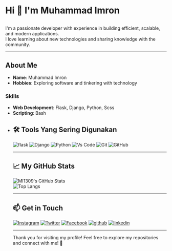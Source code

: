 <!-- Introduction -->
# Hi 👋 I'm Muhammad Imron
##
I'm a passionate developer with experience in building efficient, scalable, and modern applications.  
I love learning about new technologies and sharing knowledge with the community.

---

<!-- Bio -->
## About Me  
- **Name**: Muhammad Imron  
- **Hobbies**: Exploring software and tinkering with technology  

### Skills  
- **Web Development**: Flask, Django, Python, Scss
- **Scripting**: Bash
- <!--**Data Science**: Python, Pandas, Machine Learning   

---

<!-- Tools -->
## 🛠 Tools Yang Sering Digunakan
![flask](https://img.shields.io/badge/-Flask-FFFFFF?style=flat-square&logo=flask&logoColor=black)
![Django](https://img.shields.io/badge/-Django-0b0b0b?style=flat-square&logo=django&logoColor=green)
![Python](https://img.shields.io/badge/-Python-3776AB?style=flat-square&logo=python&logoColor=white)
![Vs Code](https://img.shields.io/badge/-VS%20Code-007ACC?style=flat-square&logo=visual-studio-code&logoColor=white)
![Git](https://img.shields.io/badge/-Git-FFFFF0?style=flat-square&logo=git)
![GitHub](https://img.shields.io/badge/-Github-0b0b0b?style=flat-square&logo=github)

---

<!-- GitHub Stats -->
## 📈 My GitHub Stats  
![MI1309's GitHub Stats](https://github-readme-stats.vercel.app/api?username=mi1309&show_icons=true&hide_title=true&theme=radical)  
![Top Langs](https://github-readme-stats.vercel.app/api/top-langs/?username=mi1309&layout=compact&theme=radical)

---

<!-- Top Repositories -->
<!--
## 🌟 My Top Repositories  
[![SaveHere](https://github-readme-stats.vercel.app/api/pin/?username=mi1412&repo=Script-shell&theme=radical)](https://github.com/MI1412/Script-shell)

---
-->
<!-- Connect with me -->
## 📫 Get in Touch  
[![Instagram](https://img.shields.io/badge/-Instagram-E4405F?style=flat-square&logo=instagram&logoColor=white)](https://www.instagram.com/imron_dev/)  [![Twitter](https://img.shields.io/badge/-X-FFFFFF?style=flat-square&logo=x&logoColor=black)](https://x.com/imronm1309/) [![Facebook](https://img.shields.io/badge/-Facebook-FFFFFF?style=flat-square&logo=facebook&logoColor=blue)](https://www.facebook.com/profile.php?id=100071724085686) [![github](https://img.shields.io/badge/-Github-0b0b0b?style=flat-square&logo=github)](https://github.com/mi1309/) [![linkedin](https://img.shields.io/badge/-linkedin-blue?style=flat-square&logo=linkedin)](https://www.linkedin.com/in/muhammad-imron-28a371289)


---

Thank you for visiting my profile! Feel free to explore my repositories and connect with me! 🚀

